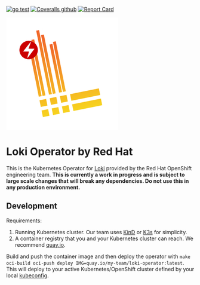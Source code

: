 [![go test](https://github.com/ViaQ/loki-operator/workflows/go%20test/badge.svg)](https://github.com/ViaQ/loki-operator/actions)
[![Coveralls github](https://img.shields.io/coveralls/github/ViaQ/loki-operator.svg)](https://coveralls.io/github/ViaQ/loki-operator)
[![Report Card](https://goreportcard.com/badge/github.com/ViaQ/loki-operator)](https://goreportcard.com/report/github.com/ViaQ/loki-operator)

![](img/loki-operator.png)

# Loki Operator by Red Hat

This is the Kubernetes Operator for [Loki](https://grafana.com/docs/loki/latest/)
provided by the Red Hat OpenShift engineering team. **This is currently a work in
progress and is subject to large scale changes that will break any dependencies.
Do not use this in any production environment.**

## Development

Requirements:

  1. Running Kubernetes cluster. Our team uses
     [KinD](https://kind.sigs.k8s.io/docs/user/quick-start/) or
     [K3s](https://k3s.io/) for simplicity.
  1. A container registry that you and your Kubernetes cluster can reach. We
     recommend [quay.io](https://quay.io/signin/).

Build and push the container image and then deploy the operator with `make
oci-build oci-push deploy IMG=quay.io/my-team/loki-operator:latest`.  This will
deploy to your active Kubernetes/OpenShift cluster defined by your local
[kubeconfig](https://kubernetes.io/docs/concepts/configuration/organize-cluster-access-kubeconfig/).
